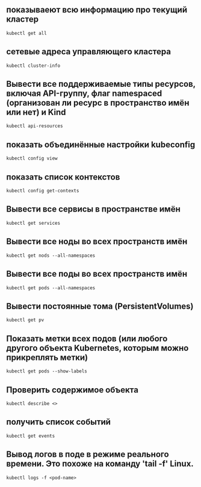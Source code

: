## показываеют всю информацию про текущий кластер
```
kubectl get all
```

## сетевые адреса управляющего кластера
```
kubectl cluster-info
```

## Вывести все поддерживаемые типы ресурсов, включая API-группу, флаг namespaced (организован ли ресурс в пространство имён или нет) и Kind
```
kubectl api-resources
```

## показать объединённые настройки kubeconfig
```
kubectl config view
```

## показать список контекстов
```
kubectl config get-contexts
```

## Вывести все сервисы в пространстве имён
```
kubectl get services
```

## Вывести все ноды во всех пространств имён
```
kubectl get nods --all-namespaces
```

## Вывести все поды во всех пространств имён
```
kubectl get pods --all-namespaces
```

## Вывести постоянные тома (PersistentVolumes)
```
kubectl get pv
```

## Показать метки всех подов (или любого другого объекта Kubernetes, которым можно прикреплять метки)
```
kubectl get pods --show-labels
```

## Проверить содержимое объекта
```
kubectl describe <>
```

## получить список событий
```
kubectl get events
```

## Вывод логов в поде <pod-name> в режиме реального времени. Это похоже на команду 'tail -f' Linux.
```
kubectl logs -f <pod-name>
```
